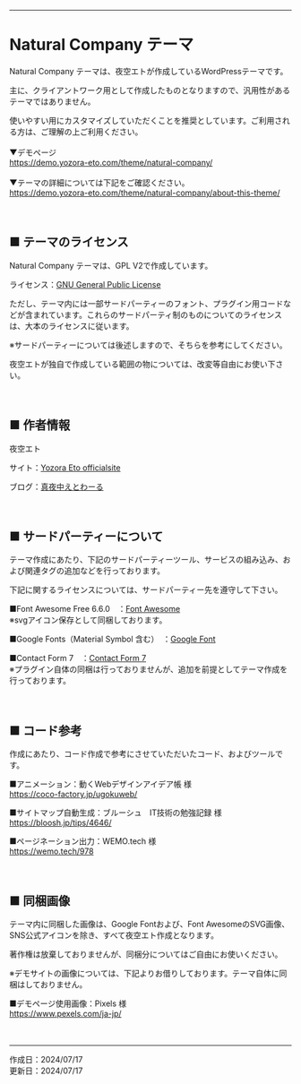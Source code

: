 ***
# Natural Company テーマ

Natural Company テーマは、夜空エトが作成しているWordPressテーマです。

主に、クライアントワーク用として作成したものとなりますので、汎用性があるテーマではありません。

使いやすい用にカスタマイズしていただくことを推奨としています。ご利用される方は、ご理解の上ご利用ください。
<br>
<br>
▼デモページ<br>
https://demo.yozora-eto.com/theme/natural-company/
<br>
<br>
▼テーマの詳細については下記をご確認ください。<br>
https://demo.yozora-eto.com/theme/natural-company/about-this-theme/
<br>
<br>
<br>

## ■ テーマのライセンス

Natural Company テーマは、GPL V2で作成しています。

ライセンス：[GNU General Public License](http://www.gnu.org/licenses/gpl-2.0.html)

ただし、テーマ内には一部サードパーティーのフォント、プラグイン用コードなどが含まれています。これらのサードパーティ制のものについてのライセンスは、大本のライセンスに従います。

※サードパーティーについては後述しますので、そちらを参考にしてください。

夜空エトが独自で作成している範囲の物については、改変等自由にお使い下さい。
<br>
<br>
<br>

## ■ 作者情報

夜空エト

サイト：[Yozora Eto officialsite](https://yozora-eto.com/)

ブログ：[真夜中えとわーる](https://www.mayonaka-etoile.com/)
<br>
<br>
<br>

## ■ サードパーティーについて
テーマ作成にあたり、下記のサードパーティーツール、サービスの組み込み、および関連タグの追加などを行っております。

下記に関するライセンスについては、サードパーティー先を遵守して下さい。

■Font Awesome Free 6.6.0　：[Font Awesome](https://fontawesome.com)<br>
※svgアイコン保存として同梱しております。

■Google Fonts（Material Symbol 含む）　：[Google Font](https://fonts.google.com/)

■Contact Form 7　：[Contact Form 7](https://contactform7.com/)<br>
※プラグイン自体の同梱は行っておりませんが、追加を前提としてテーマ作成を行っております。
<br>
<br>
<br>

## ■ コード参考
作成にあたり、コード作成で参考にさせていただいたコード、およびツールです。

■アニメーション：動くWebデザインアイデア帳 様<br>
https://coco-factory.jp/ugokuweb/

■サイトマップ自動生成：ブルーシュ　IT技術の勉強記録 様<br>
https://bloosh.jp/tips/4646/

■ページネーション出力：WEMO.tech 様<br>
https://wemo.tech/978
<br>
<br>
<br>

## ■ 同梱画像
テーマ内に同梱した画像は、Google Fontおよび、Font AwesomeのSVG画像、SNS公式アイコンを除き、すべて夜空エト作成となります。

著作権は放棄しておりませんが、同梱分についてはご自由にお使いください。

※デモサイトの画像については、下記よりお借りしております。テーマ自体に同梱はしておりません。

■デモページ使用画像：Pixels 様<br>
https://www.pexels.com/ja-jp/
<br>
<br>
<br>

***
作成日：2024/07/17<br>
更新日：2024/07/17